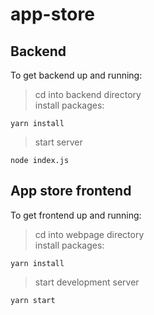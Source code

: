 # app-store

## **Backend**

To get backend up and running:
> cd into backend directory  
> install packages:

`yarn install`

> start server

`node index.js`

## **App store frontend**

To get frontend up and running:
> cd into webpage directory  
> install packages:

`yarn install`

> start development server

`yarn start`
